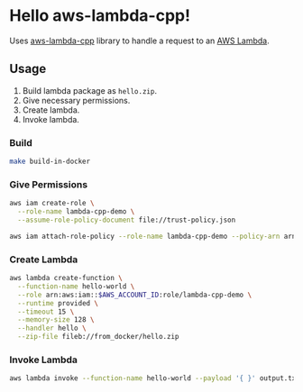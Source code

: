 # Hello aws-lambda-cpp!

Uses [aws-lambda-cpp](https://github.com/awslabs/aws-lambda-cpp) library to handle a request to an [AWS Lambda](https://aws.amazon.com/lambda/).

## Usage
1. Build lambda package as `hello.zip`.
2. Give necessary permissions.
3. Create lambda.
4. Invoke lambda.

### Build

```bash
make build-in-docker
```

### Give Permissions
```bash
aws iam create-role \
  --role-name lambda-cpp-demo \
  --assume-role-policy-document file://trust-policy.json

aws iam attach-role-policy --role-name lambda-cpp-demo --policy-arn arn:aws:iam::aws:policy/service-role/AWSLambdaBasicExecutionRole
```

### Create Lambda
```bash
aws lambda create-function \
  --function-name hello-world \
  --role arn:aws:iam::$AWS_ACCOUNT_ID:role/lambda-cpp-demo \
  --runtime provided \
  --timeout 15 \
  --memory-size 128 \
  --handler hello \
  --zip-file fileb://from_docker/hello.zip
```

### Invoke Lambda

``` bash
aws lambda invoke --function-name hello-world --payload '{ }' output.txt
```
